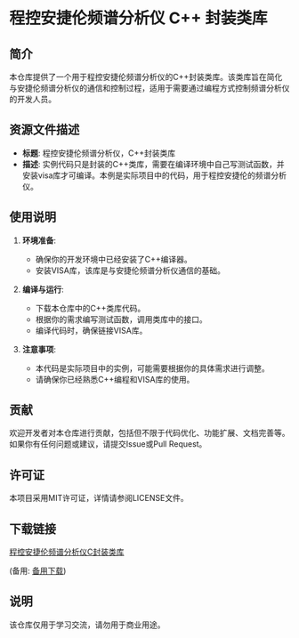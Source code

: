 # 程控安捷伦频谱分析仪 C++ 封装类库

## 简介

本仓库提供了一个用于程控安捷伦频谱分析仪的C++封装类库。该类库旨在简化与安捷伦频谱分析仪的通信和控制过程，适用于需要通过编程方式控制频谱分析仪的开发人员。

## 资源文件描述

- **标题**: 程控安捷伦频谱分析仪，C++封装类库
- **描述**: 实例代码只是封装的C++类库，需要在编译环境中自己写测试函数，并安装visa库才可编译。本例是实际项目中的代码，用于程控安捷伦的频谱分析仪。

## 使用说明

1. **环境准备**:
   - 确保你的开发环境中已经安装了C++编译器。
   - 安装VISA库，该库是与安捷伦频谱分析仪通信的基础。

2. **编译与运行**:
   - 下载本仓库中的C++类库代码。
   - 根据你的需求编写测试函数，调用类库中的接口。
   - 编译代码时，确保链接VISA库。

3. **注意事项**:
   - 本代码是实际项目中的实例，可能需要根据你的具体需求进行调整。
   - 请确保你已经熟悉C++编程和VISA库的使用。

## 贡献

欢迎开发者对本仓库进行贡献，包括但不限于代码优化、功能扩展、文档完善等。如果你有任何问题或建议，请提交Issue或Pull Request。

## 许可证

本项目采用MIT许可证，详情请参阅LICENSE文件。

## 下载链接
[程控安捷伦频谱分析仪C封装类库](https://pan.quark.cn/s/e8e63b3a2fa5) 

(备用: [备用下载](https://pan.baidu.com/s/1_uUvjYakjkL5upEql4EHjg?pwd=1234))

## 说明

该仓库仅用于学习交流，请勿用于商业用途。
